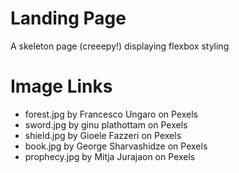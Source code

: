 # Landing Page

A skeleton page (creeepy!) displaying flexbox styling


# Image Links
- forest.jpg by Francesco Ungaro on Pexels
- sword.jpg by ginu plathottam on Pexels
- shield.jpg by Gioele Fazzeri on Pexels
- book.jpg by George Sharvashidze on Pexels
- prophecy.jpg by Mitja Jurajaon on Pexels